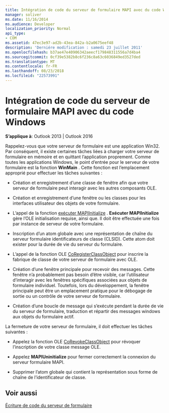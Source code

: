 ```yaml
---
title: Intégration de code du serveur de formulaire MAPI avec du code Windows
manager: soliver
ms.date: 11/16/2014
ms.audience: Developer
localization_priority: Normal
api_type:
- COM
ms.assetid: 47ec3e97-ad2b-43ea-842a-b2a0675eef48
description: 'Derniére modification : samedi 23 juillet 2011'
ms.openlocfilehash: b37ae47e40906342aeecf179848311556a7d4ba4
ms.sourcegitcommit: 0cf39e5382b8c6f236c8a63c6036849ed3527ded
ms.translationtype: MT
ms.contentlocale: fr-FR
ms.lasthandoff: 08/23/2018
ms.locfileid: "22573991"
---
```

# <a name="integrating-mapi-form-server-code-with-windows-code"></a>Intégration de code du serveur de formulaire MAPI avec du code Windows

  
  
**S’applique à**: Outlook 2013 | Outlook 2016 
  
Rappelez-vous que votre serveur de formulaire est une application Win32. Par conséquent, il existe certaines tâches liées à charger votre serveur de formulaire en mémoire et en quittant l’application proprement. Comme toutes les applications Windows, le point d’entrée pour le serveur de votre formulaire est la fonction **WinMain** . Cette fonction est l’emplacement approprié pour effectuer les tâches suivantes : 
  
- Création et enregistrement d’une classe de fenêtre afin que votre serveur de formulaire peut interagir avec les autres composants OLE.
    
- Création et enregistrement d’une fenêtre ou les classes pour les interfaces utilisateur des objets de votre formulaire.
    
- L’appel de la fonction [exécuter MAPIInitialize](mapiinitialize.md) . **Exécuter MAPIInitialize** gère l’OLE initialisation requise, ainsi que. Il doit être effectuée une fois par instance de serveur de votre formulaire. 
    
- Inscription d’un atom globale avec une représentation de chaîne du serveur formulaire identificateurs de classe (CLSID). Cette atom doit exister pour la durée de vie du serveur du formulaire.
    
- L’appel de la fonction OLE [CoRegisterClassObject](http://msdn.microsoft.com/en-us/library/ms693407.aspx) pour inscrire la fabrique de classe de votre serveur de formulaire avec OLE. 
    
- Création d’une fenêtre principale pour recevoir des messages. Cette fenêtre n’a probablement pas besoin d’être visible, car l’utilisateur d’interagir avec les fenêtres spécifiques associées aux objets de formulaire individuel. Toutefois, lors du développement, la fenêtre principale peut être un emplacement pratique pour le débogage de sortie ou un contrôle de votre serveur de formulaire.
    
- Création d’une boucle de message qui s’exécute pendant la durée de vie du serveur de formulaire, traduction et répartir des messages windows aux objets du formulaire actif.
    
La fermeture de votre serveur de formulaire, il doit effectuer les tâches suivantes :
  
- Appelez la fonction OLE [CoRevokeClassObject](http://msdn.microsoft.com/en-us/library/ms688650%28VS.85%29.aspx) pour révoquer l’inscription de votre classe message OLE. 
    
- Appelez **MAPIUninitialize** pour fermer correctement la connexion du serveur formulaire MAPI. 
    
- Supprimer l’atom globale qui contient la représentation sous forme de chaîne de l’identificateur de classe.
    
## <a name="see-also"></a>Voir aussi



[Écriture de code du serveur de formulaire](writing-form-server-code.md)

